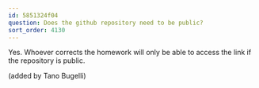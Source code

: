 ```yaml
---
id: 5851324f04
question: Does the github repository need to be public?
sort_order: 4130
---
```


Yes. Whoever corrects the homework will only be able to access the link if the repository is public.

(added by Tano Bugelli)

